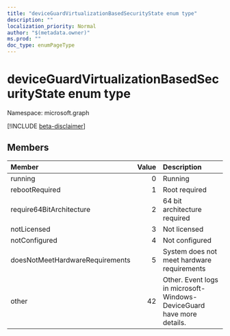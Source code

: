 ```yaml
---
title: "deviceGuardVirtualizationBasedSecurityState enum type"
description: ""
localization_priority: Normal
author: "$(metadata.owner)"
ms.prod: ""
doc_type: enumPageType
---
```


# deviceGuardVirtualizationBasedSecurityState enum type

Namespace: microsoft.graph

[!INCLUDE [beta-disclaimer](../../includes/beta-disclaimer.md)]

## Members

| Member                          | Value | Description                                                           |
| :------------------------------ | ----: | :-------------------------------------------------------------------- |
| running                         | 0     | Running                                                               |
| rebootRequired                  | 1     | Root required                                                         |
| require64BitArchitecture        | 2     | 64 bit architecture required                                          |
| notLicensed                     | 3     | Not licensed                                                          |
| notConfigured                   | 4     | Not configured                                                        |
| doesNotMeetHardwareRequirements | 5     | System does not meet hardware requirements                            |
| other                           | 42    | Other. Event logs in microsoft-Windows-DeviceGuard have more details. |